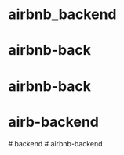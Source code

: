 # airbnb_backend
# airbnb-back
# airbnb-back
# airb-backend
#   b a c k e n d  
 #   a i r b n b - b a c k e n d  
 
